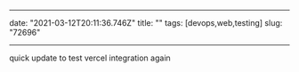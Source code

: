 
---
date: "2021-03-12T20:11:36.746Z"
title: ""
tags: [devops,web,testing]
slug: "72696"

---
quick update to test vercel integration again
